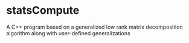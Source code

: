 # statsCompute
A C++ program based on a generalized low rank matrix decomposition algorithm along with user-defined generalizations

